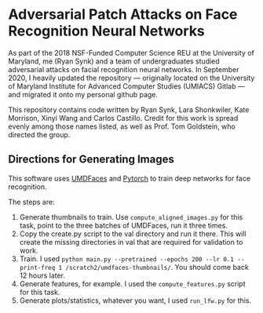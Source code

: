 # Adversarial Patch Attacks on Face Recognition Neural Networks

As part of the 2018 NSF-Funded Computer Science REU at the University of Maryland, me (Ryan Synk) and a team of undergraduates 
studied adversarial attacks on facial recognition neural networks. In September 2020, I heavily updated the repository &mdash; originally 
located on the University of Maryland Institute for Advanced Computer Studies (UMIACS) Gitlab &mdash; and migrated it onto my personal 
github page.

This repository contains code written by Ryan Synk, Lara Shonkwiler, Kate Morrison, Xinyi Wang and Carlos Castillo. Credit for this work is spread evenly among 
those names listed, as well as Prof. Tom Goldstein, who directed the group.

## Directions for Generating Images

This software uses [UMDFaces](https://www.umdfaces.io) and [Pytorch](https://www.pytorch.org) to train deep networks for face recognition.

The steps are:
1. Generate thumbnails to train. Use `compute_aligned_images.py` for this task, point to the three batches of UMDFaces, run it three times.
2. Copy the create.py script to the val directory and run it there. This will create the missing directories in val that are required for validation to work.
3. Train. I used `python main.py --pretrained --epochs 200 --lr 0.1 --print-freq 1 /scratch2/umdfaces-thumbnails/`. You should come back 12 hours later.
4. Generate features, for example. I used the `compute_features.py` script for this task.
5. Generate plots/statistics, whatever you want, I used `run_lfw.py` for this.

